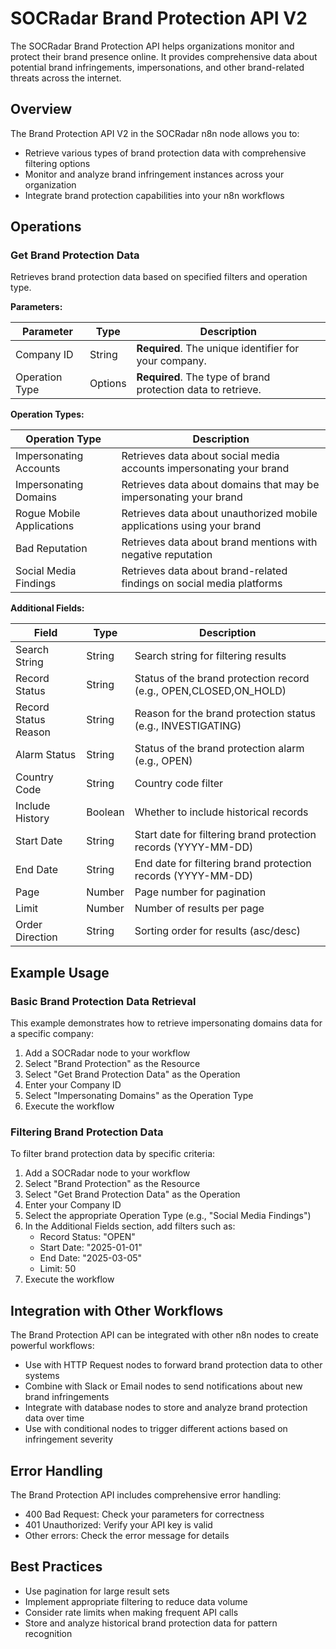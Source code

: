 # SOCRadar Brand Protection API V2

The SOCRadar Brand Protection API helps organizations monitor and protect their brand presence online. It provides comprehensive data about potential brand infringements, impersonations, and other brand-related threats across the internet.

## Overview

The Brand Protection API V2 in the SOCRadar n8n node allows you to:

- Retrieve various types of brand protection data with comprehensive filtering options
- Monitor and analyze brand infringement instances across your organization
- Integrate brand protection capabilities into your n8n workflows

## Operations

### Get Brand Protection Data

Retrieves brand protection data based on specified filters and operation type.

**Parameters:**

| Parameter | Type | Description |
|-----------|------|-------------|
| Company ID | String | **Required**. The unique identifier for your company. |
| Operation Type | Options | **Required**. The type of brand protection data to retrieve. |

**Operation Types:**

| Operation Type | Description |
|---------------|-------------|
| Impersonating Accounts | Retrieves data about social media accounts impersonating your brand |
| Impersonating Domains | Retrieves data about domains that may be impersonating your brand |
| Rogue Mobile Applications | Retrieves data about unauthorized mobile applications using your brand |
| Bad Reputation | Retrieves data about brand mentions with negative reputation |
| Social Media Findings | Retrieves data about brand-related findings on social media platforms |

**Additional Fields:**

| Field | Type | Description |
|-------|------|-------------|
| Search String | String | Search string for filtering results |
| Record Status | String | Status of the brand protection record (e.g., OPEN,CLOSED,ON_HOLD) |
| Record Status Reason | String | Reason for the brand protection status (e.g., INVESTIGATING) |
| Alarm Status | String | Status of the brand protection alarm (e.g., OPEN) |
| Country Code | String | Country code filter |
| Include History | Boolean | Whether to include historical records |
| Start Date | String | Start date for filtering brand protection records (YYYY-MM-DD) |
| End Date | String | End date for filtering brand protection records (YYYY-MM-DD) |
| Page | Number | Page number for pagination |
| Limit | Number | Number of results per page |
| Order Direction | String | Sorting order for results (asc/desc) |

## Example Usage

### Basic Brand Protection Data Retrieval

This example demonstrates how to retrieve impersonating domains data for a specific company:

1. Add a SOCRadar node to your workflow
2. Select "Brand Protection" as the Resource
3. Select "Get Brand Protection Data" as the Operation
4. Enter your Company ID
5. Select "Impersonating Domains" as the Operation Type
6. Execute the workflow

### Filtering Brand Protection Data

To filter brand protection data by specific criteria:

1. Add a SOCRadar node to your workflow
2. Select "Brand Protection" as the Resource
3. Select "Get Brand Protection Data" as the Operation
4. Enter your Company ID
5. Select the appropriate Operation Type (e.g., "Social Media Findings")
6. In the Additional Fields section, add filters such as:
   - Record Status: "OPEN"
   - Start Date: "2025-01-01"
   - End Date: "2025-03-05"
   - Limit: 50
7. Execute the workflow

## Integration with Other Workflows

The Brand Protection API can be integrated with other n8n nodes to create powerful workflows:

- Use with HTTP Request nodes to forward brand protection data to other systems
- Combine with Slack or Email nodes to send notifications about new brand infringements
- Integrate with database nodes to store and analyze brand protection data over time
- Use with conditional nodes to trigger different actions based on infringement severity

## Error Handling

The Brand Protection API includes comprehensive error handling:

- 400 Bad Request: Check your parameters for correctness
- 401 Unauthorized: Verify your API key is valid
- Other errors: Check the error message for details

## Best Practices

- Use pagination for large result sets
- Implement appropriate filtering to reduce data volume
- Consider rate limits when making frequent API calls
- Store and analyze historical brand protection data for pattern recognition

